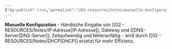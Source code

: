 ```yaml
---
{"dg-publish":true,"permalink":"/02-resources/notes/manuelle-konfiguration/","tags":["netzwerk/manuell","administration/aufwendig"],"noteIcon":"","updated":"2025-09-05T10:12:30.618+02:00"}
---
```



**Manuelle Konfiguration** - Händische Eingabe von [[02 - RESOURCES/Notes/IP-Adresse\|IP-Adresse]], Gateway und [[DNS-Server\|DNS-Server]].
Zeitaufwendig und fehleranfällig - wird durch [[02 - RESOURCES/Notes/DHCP\|DHCP]] ersetzt für mehr Effizienz.